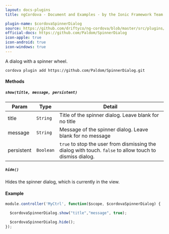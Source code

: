 ```yaml
---
layout: docs-plugins
title: ngCordova - Document and Examples - by the Ionic Framework Team

plugin-name: $cordovaSpinnerDialog
source: https://github.com/driftyco/ng-cordova/blob/master/src/plugins/spinnerDialog.js
official-docs: https://github.com/Paldom/SpinnerDialog
icon-apple: true
icon-android: true
icon-windows: true
---
```


A dialog with a spinner wheel.

```
cordova plugin add https://github.com/Paldom/SpinnerDialog.git
```

#### Methods

##### `show(title, message, persistent)`


| Param        | Type           | Detail  |
| ------------ |----------------| --------|
| title        | `String`       | Title of the spinner dialog. Leave blank for no title |
| message      | `String`       | Message of the spinner dialog. Leave blank for no message |
| persistent   | `Boolean`      | `true` to stop the user from dismissing the dialog with touch. `false` to allow touch to dismiss dialog.|


##### `hide()`

Hides the spinner dialog, which is currently in the view.


#### Example

```javascript
module.controller('MyCtrl', function($scope, $cordovaSpinnerDialog) {

  $cordovaSpinnerDialog.show("title","message", true);

  $cordovaSpinnerDialog.hide();
});
```


